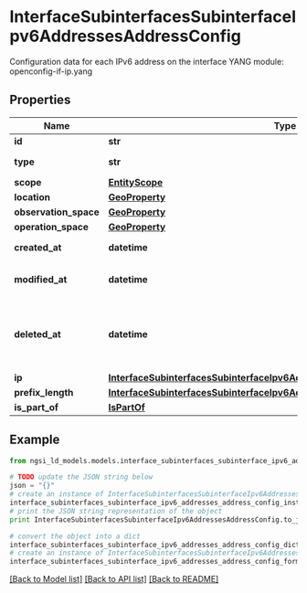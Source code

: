 # InterfaceSubinterfacesSubinterfaceIpv6AddressesAddressConfig

Configuration data for each IPv6 address on the interface  YANG module: openconfig-if-ip.yang 

## Properties

Name | Type | Description | Notes
------------ | ------------- | ------------- | -------------
**id** | **str** | Entity id.  | [optional] 
**type** | **str** | NGSI-LD Entity identifier. It has to be InterfaceSubinterfacesSubinterfaceIpv6AddressesAddressConfig. | [default to 'InterfaceSubinterfacesSubinterfaceIpv6AddressesAddressConfig']
**scope** | [**EntityScope**](EntityScope.md) |  | [optional] 
**location** | [**GeoProperty**](GeoProperty.md) |  | [optional] 
**observation_space** | [**GeoProperty**](GeoProperty.md) |  | [optional] 
**operation_space** | [**GeoProperty**](GeoProperty.md) |  | [optional] 
**created_at** | **datetime** | Is defined as the temporal Property at which the Entity, Property or Relationship was entered into an NGSI-LD system.  | [optional] [readonly] 
**modified_at** | **datetime** | Is defined as the temporal Property at which the Entity, Property or Relationship was last modified in an NGSI-LD system, e.g. in order to correct a previously entered incorrect value.  | [optional] [readonly] 
**deleted_at** | **datetime** | Is defined as the temporal Property at which the Entity, Property or Relationship was deleted from an NGSI-LD system.  Entity deletion timestamp. See clause 4.8 It is only used in notifications reporting deletions and in the Temporal Representation of Entities (clause 4.5.6), Properties (clause 4.5.7), Relationships (clause 4.5.8) and LanguageProperties (clause 5.2.32).  | [optional] [readonly] 
**ip** | [**InterfaceSubinterfacesSubinterfaceIpv6AddressesAddressConfigIp**](InterfaceSubinterfacesSubinterfaceIpv6AddressesAddressConfigIp.md) |  | [optional] 
**prefix_length** | [**InterfaceSubinterfacesSubinterfaceIpv6AddressesAddressConfigPrefixLength**](InterfaceSubinterfacesSubinterfaceIpv6AddressesAddressConfigPrefixLength.md) |  | 
**is_part_of** | [**IsPartOf**](IsPartOf.md) |  | 

## Example

```python
from ngsi_ld_models.models.interface_subinterfaces_subinterface_ipv6_addresses_address_config import InterfaceSubinterfacesSubinterfaceIpv6AddressesAddressConfig

# TODO update the JSON string below
json = "{}"
# create an instance of InterfaceSubinterfacesSubinterfaceIpv6AddressesAddressConfig from a JSON string
interface_subinterfaces_subinterface_ipv6_addresses_address_config_instance = InterfaceSubinterfacesSubinterfaceIpv6AddressesAddressConfig.from_json(json)
# print the JSON string representation of the object
print InterfaceSubinterfacesSubinterfaceIpv6AddressesAddressConfig.to_json()

# convert the object into a dict
interface_subinterfaces_subinterface_ipv6_addresses_address_config_dict = interface_subinterfaces_subinterface_ipv6_addresses_address_config_instance.to_dict()
# create an instance of InterfaceSubinterfacesSubinterfaceIpv6AddressesAddressConfig from a dict
interface_subinterfaces_subinterface_ipv6_addresses_address_config_form_dict = interface_subinterfaces_subinterface_ipv6_addresses_address_config.from_dict(interface_subinterfaces_subinterface_ipv6_addresses_address_config_dict)
```
[[Back to Model list]](../README.md#documentation-for-models) [[Back to API list]](../README.md#documentation-for-api-endpoints) [[Back to README]](../README.md)


